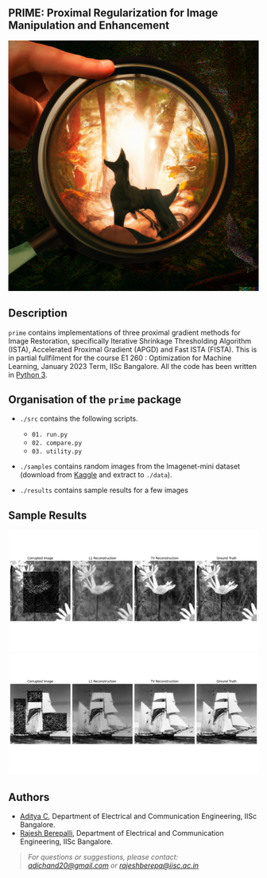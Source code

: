 ## PRIME: Proximal Regularization for Image Manipulation and Enhancement

![alt text](logo.png "prime")

## Description
`prime` contains implementations of three proximal gradient methods for Image Restoration, specifically Iterative Shrinkage Thresholding Algorithm (ISTA), Accelerated Proximal Gradient (APGD) and Fast ISTA (FISTA). This is in partial fullfilment for the course E1 260 : Optimization for Machine Learning, January 2023 Term, IISc Bangalore. All the code has been written in [Python 3](https://www.python.org).

## Organisation of the `prime` package
* `./src` contains the following scripts.
    - `01. run.py`
    - `02. compare.py`
    - `03. utility.py`

* `./samples` contains random images from the Imagenet-mini dataset (download from [Kaggle](https://www.kaggle.com/datasets/deeptrial/miniimagenet) and extract to `./data`).

* `./results` contains sample results for a few images

## Sample Results

![alt text](results/Figure_1.png "eg1")
![alt text](results/Figure_2.png "eg2")


## Authors
* [Aditya C](mailto:adichand20@gmail.com), Department of Electrical and Communication Engineering, IISc Bangalore.
* [Rajesh Berepalli](mailto:rajeshberepa@iisc.ac.in), Department of Electrical and Communication Engineering, IISc Bangalore.
> *For questions or suggestions, please contact: adichand20@gmail.com or rajeshberepa@iisc.ac.in*

